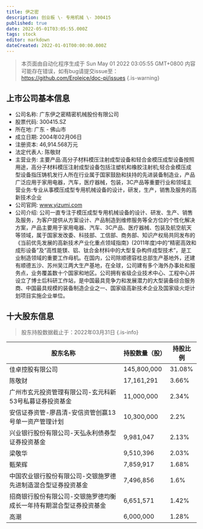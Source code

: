 ```yaml
---
title: 伊之密
description: 创业板 \- 专用机械 \- 300415
published: true
date: 2022-05-01T03:05:55.000Z
tags: stock
editor: markdown
dateCreated: 2022-01-01T00:00:00.000Z
---
```


> 本页面由自动化程序生成于 Sun May 01 2022 03:05:55 GMT+0800
> 内容可能存在错误，如有bug请提交issue至：https://github.com/Eroleice/doc-pi/issues
{.is-warning}

## 上市公司基本信息
- 公司名称: 广东伊之密精密机械股份有限公司
- 股票代码: 300415.SZ
- 所在地: 广东 - 佛山市
- 成立日期: 2004年02月06日
- 注册资本: 46,914.568万元
- 法定代表人: 陈敬财
- 主营业务: 主要产品:高分子材料模压注射成型设备和轻合金模压成型设备按照用途，高分子材料模压注射成型设备包括注塑机和橡胶注射机;轻合金模压成型设备指压铸机发行人所在行业属于国家鼓励和扶持的先进装备制造业，产品广泛应用于家用电器，汽车，医疗器械，包装，3C产品等重要行业和领域主营业务:专业从事模压成型专用机械设备的设计，研发，生产，销售及服务的高新技术企业
- 公司官网: www.yizumi.com
- 公司介绍: 公司一直专注于模压成型专用机械设备的设计、研发、生产、销售及服务，为客户提供从方案设计、产品制造到维修服务等全方位的个性化解决方案，产品主要用于家用电器、汽车、3C产品、医疗器械、包装及航空航天等领域，属于国家发改委、科技部、工信部、商务部、知识产权局共同发布的《当前优先发展的高新技术产业化重点领域指南》(2011年度)中的“精密高效和成形设备”及“高性能镁、铝、钛合金材料中的大型复杂构件成型技术”，是工业制造领域的重要工作母机。在国内，公司除顺德容桂总部生产基地外，还建有顺德五沙、苏州吴江两大生产基地，在全球，公司建有多个海外办事处和服务点，业务覆盖数十个国家和地区。公司拥有省级企业技术中心、工程中心并设立了博士后科研工作站，是中国最具竞争力和发展潜力的大型装备综合服务商、中国最具规模的装备制造企业之一、国家级高新技术企业及国家级火炬计划项目实施企业单位。


## 十大股东信息
> 股东持股数据截止于：2022年03月31日
{.is-info}

| 股东名称 | 持股数量（股） | 持股比例 |
| --- | --- | --- |
| 佳卓控股有限公司 | 145,800,000 | 31.08% |
| 陈敬财 | 17,161,291 | 3.66% |
| 广州市玄元投资管理有限公司-玄元科新53号私募证券投资基金 | 11,000,000 | 2.34% |
| 安信证券资管-廖昌清-安信资管创赢13号单一资产管理计划 | 10,300,000 | 2.2% |
| 兴业银行股份有限公司-天弘永利债券型证券投资基金 | 9,981,047 | 2.13% |
| 梁敬华 | 9,510,396 | 2.03% |
| 甄荣辉 | 7,859,917 | 1.68% |
| 中国农业银行股份有限公司-交银施罗德先进制造混合型证券投资基金 | 7,496,856 | 1.6% |
| 招商银行股份有限公司-交银施罗德均衡成长一年持有期混合型证券投资基金 | 6,651,571 | 1.42% |
| 高潮 | 6,000,000 | 1.28% |




